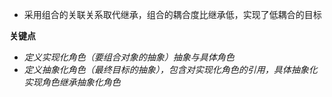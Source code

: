 * 采用组合的关联关系取代继承，组合的耦合度比继承低，实现了低耦合的目标

**关键点**
- *定义实现化角色（要组合对象的抽象）抽象与具体角色*
- *定义抽象化角色（最终目标的抽象），包含对实现化角色的引用，具体抽象化实现角色继承抽象化角色*